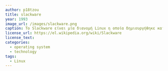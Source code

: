 ```yaml
---
author: p18tzou
title: slackware
year: 1993
image_url: /images/slackware.png
caption: To Slackware είναι μία διανομή Linux η οποία δημιουργήθηκε και συντηρείται από τον Patrick Volkerding. Ήταν μία από τις πρώτες διανομές που δημιουργήθηκαν και αυτή την στιγμή είναι η παλαιότερη που βρίσκεται ακόμα σε ανάπτυξη.
license_url: https://el.wikipedia.org/wiki/Slackware
license_text: 
categories:
  - operating system
  - technology
tags:
  - Linux
---
```

